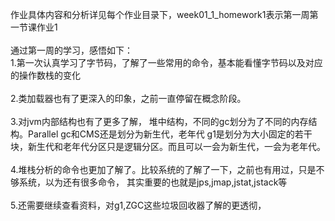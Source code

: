 作业具体内容和分析详见每个作业目录下，week01_1_homework1表示第一周第一节课作业1<br><br>
通过第一周的学习，感悟如下：<br>
1.第一次认真学习了字节码，了解了一些常用的命令，基本能看懂字节码以及对应的操作数栈的变化<br><br>
2.类加载器也有了更深入的印象，之前一直停留在概念阶段。<br><br>
3.对jvm内部结构也有了更多了解，
堆中结构，不同的gc划分为了不同的内存结构。Parallel gc和CMS还是划分为新生代，老年代
g1是划分为大小固定的若干块，新生代和老年代分区只是逻辑分区。而且可以一会为新生代，一会为老年代。<br><br>
4.堆栈分析的命令也更加了解了。比较系统的了解了一下，之前也有用过，只是不够系统，以为还有很多命令，
其实重要的也就是jps,jmap,jstat,jstack等<br><br>
5.还需要继续查看资料，对g1,ZGC这些垃圾回收器了解的更透彻，<br>
